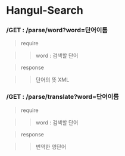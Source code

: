 # Hangul-Search

### /GET : /parse/word?word=단어이름

> require

>> word : 검색할 단어

> response

>> 단어의 뜻 XML

### /GET : /parse/translate?word=단어이름

> require

>> word : 검색할 단어

> response

>> 번역한 영단어